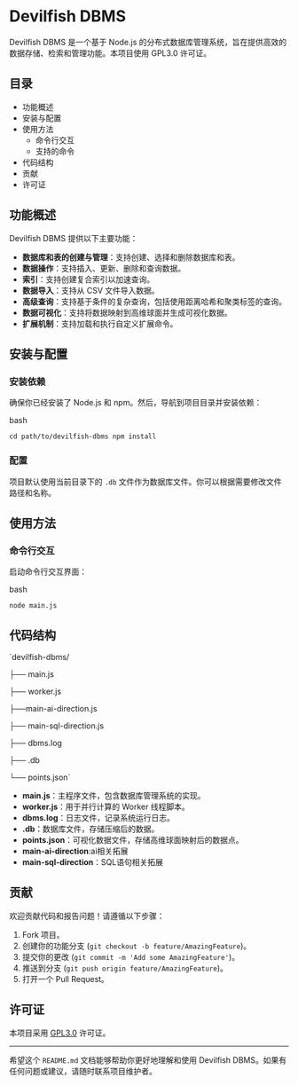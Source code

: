 # Devilfish DBMS

Devilfish DBMS 是一个基于 Node.js 的分布式数据库管理系统，旨在提供高效的数据存储、检索和管理功能。本项目使用 GPL3.0 许可证。

## 目录

- 功能概述
- 安装与配置
- 使用方法
  - 命令行交互
  - 支持的命令
- 代码结构
- 贡献
- 许可证

## 功能概述

Devilfish DBMS 提供以下主要功能：

- **数据库和表的创建与管理**：支持创建、选择和删除数据库和表。
- **数据操作**：支持插入、更新、删除和查询数据。
- **索引**：支持创建复合索引以加速查询。
- **数据导入**：支持从 CSV 文件导入数据。
- **高级查询**：支持基于条件的复杂查询，包括使用距离哈希和聚类标签的查询。
- **数据可视化**：支持将数据映射到高维球面并生成可视化数据。
- **扩展机制**：支持加载和执行自定义扩展命令。

## 安装与配置

### 安装依赖

确保你已经安装了 Node.js 和 npm。然后，导航到项目目录并安装依赖：

bash

`cd path/to/devilfish-dbms npm install`

### 配置

项目默认使用当前目录下的 `.db` 文件作为数据库文件。你可以根据需要修改文件路径和名称。

## 使用方法

### 命令行交互

启动命令行交互界面：

bash

`node main.js`

## 代码结构

`devilfish-dbms/ 

├── main.js 

├── worker.js

├──main-ai-direction.js

├── main-sql-direction.js  

├── dbms.log 

├── <databaseName>.db 

└── points.json`

- **main.js**：主程序文件，包含数据库管理系统的实现。
- **worker.js**：用于并行计算的 Worker 线程脚本。
- **dbms.log**：日志文件，记录系统运行日志。
- **<databaseName>.db**：数据库文件，存储压缩后的数据。
- **points.json**：可视化数据文件，存储高维球面映射后的数据点。
- **main-ai-direction**:ai相关拓展
- **main-sql-direction**：SQL语句相关拓展

## 贡献

欢迎贡献代码和报告问题！请遵循以下步骤：

1. Fork 项目。
2. 创建你的功能分支 (`git checkout -b feature/AmazingFeature`)。
3. 提交你的更改 (`git commit -m 'Add some AmazingFeature'`)。
4. 推送到分支 (`git push origin feature/AmazingFeature`)。
5. 打开一个 Pull Request。

## 许可证

本项目采用 [GPL3.0](https://www.gnu.org/licenses/gpl-3.0.html) 许可证。

---

希望这个 `README.md` 文档能够帮助你更好地理解和使用 Devilfish DBMS。如果有任何问题或建议，请随时联系项目维护者。